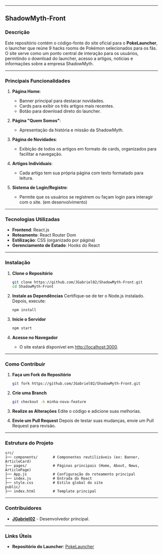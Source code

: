 
---

## **ShadowMyth-Front**

### **Descrição**
Este repositório contém o código-fonte do site oficial para o **PokeLauncher**, o launcher que reúne 9 hacks rooms de Pokémon selecionados para os fãs. O site serve como um ponto central de interação para os usuários, permitindo o download do launcher, acesso a artigos, notícias e informações sobre a empresa ShadowMyth.

---

### **Principais Funcionalidades**
1. **Página Home**:
   - Banner principal para destacar novidades.
   - Cards para exibir os três artigos mais recentes.
   - Botão para download direto do launcher.

2. **Página "Quem Somos"**:
   - Apresentação da história e missão da ShadowMyth.

3. **Página de Novidades**:
   - Exibição de todos os artigos em formato de cards, organizados para facilitar a navegação.

4. **Artigos Individuais**:
   - Cada artigo tem sua própria página com texto formatado para leitura.

5. **Sistema de Login/Registro**:
   - Permite que os usuários se registrem ou façam login para interagir com o site. (em desenvolvimento) 

---

### **Tecnologias Utilizadas**
- **Frontend**: React.js
- **Roteamento**: React Router Dom
- **Estilização**: CSS (organizado por página)
- **Gerenciamento de Estado**: Hooks do React

---

### **Instalação**

1. **Clone o Repositório**
   ```bash
   git clone https://github.com/JGabriel02/ShadowMyth-Front.git
   cd ShadowMyth-Front
   ```

2. **Instale as Dependências**
   Certifique-se de ter o Node.js instalado. Depois, execute:
   ```bash
   npm install
   ```

3. **Inicie o Servidor**
   ```bash
   npm start
   ```

4. **Acesse no Navegador**
   - O site estará disponível em [http://localhost:3000](http://localhost:3000).

---

### **Como Contribuir**

1. **Faça um Fork do Repositório**
   ```bash
   git fork https://github.com/JGabriel02/ShadowMyth-Front.git
   ```

2. **Crie uma Branch**
   ```bash
   git checkout -b minha-nova-feature
   ```

3. **Realize as Alterações**
   Edite o código e adicione suas melhorias.

4. **Envie um Pull Request**
   Depois de testar suas mudanças, envie um Pull Request para revisão.

---

### **Estrutura do Projeto**
```plaintext
src/
├── components/       # Componentes reutilizáveis (ex: Banner, ArticleCard)
├── pages/            # Páginas principais (Home, About, News, ArticlePage)
├── App.js            # Configuração do roteamento principal
├── index.js          # Entrada do React
├── style.css         # Estilo global do site
public/
├── index.html        # Template principal
```

---

### **Contribuidores**
- **[JGabriel02](https://github.com/JGabriel02)** - Desenvolvedor principal.

---

### **Links Úteis**
- **Repositório do Launcher**: [PokeLauncher](https://github.com/JGabriel02/RetroLauncher)
